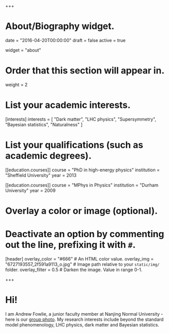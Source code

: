 +++
# About/Biography widget.

date = "2016-04-20T00:00:00"
draft = false
active = true

widget = "about"

# Order that this section will appear in.
weight = 2

# List your academic interests.
[interests]
  interests = [
    "Dark matter",
    "LHC physics",
    "Supersymmetry",
    "Bayesian statistics",
    "Naturalness"
  ]

# List your qualifications (such as academic degrees).
[[education.courses]]
  course = "PhD in high-energy physics"
  institution = "Sheffield University"
  year = 2013

[[education.courses]]
  course = "MPhys in Physics"
  institution = "Durham University"
  year = 2009

# Overlay a color or image (optional).
#   Deactivate an option by commenting out the line, prefixing it with `#`.
[header]
  overlay_color = "#666"  # An HTML color value.
  overlay_img = "6727193557_2f591a9113_o.jpg"  # Image path relative to your `static/img/` folder.
  overlay_filter = 0.5  # Darken the image. Value in range 0-1.

+++

# Hi!

I am Andrew Fowlie, a junior faculty member at Nanjing Normal University - here is our [group photo](home/group.jpg). My research interests include beyond the standard model phenomenology, LHC physics, dark matter and Bayesian statistics.


